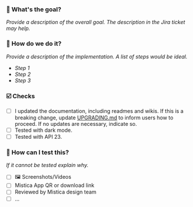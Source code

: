 ### :goal_net: What's the goal?
_Provide a description of the overall goal. The description in the Jira ticket may help._

### :construction: How do we do it?
_Provide a description of the implementation. A list of steps would be ideal._
* _Step 1_
* _Step 2_
* _Step 3_

### ☑️ Checks
- [ ] I updated the documentation, including readmes and wikis. If this is a breaking change, update [UPGRADING.md](./UPGRADING.md) to inform users how to proceed. If no updates are necessary, indicate so.
- [ ] Tested with dark mode.
- [ ] Tested with API 23.

### :test_tube: How can I test this?
_If it cannot be tested explain why._
- [ ] 🖼️ Screenshots/Videos
- [ ] Mistica App QR or download link
- [ ] Reviewed by Mistica design team
- [ ] ...
